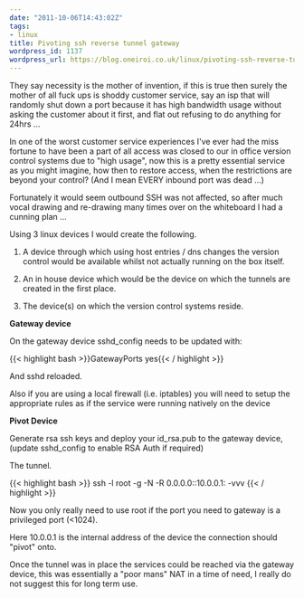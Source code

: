 ```yaml
---
date: "2011-10-06T14:43:02Z"
tags:
- linux
title: Pivoting ssh reverse tunnel gateway
wordpress_id: 1137
wordpress_url: https://blog.oneiroi.co.uk/linux/pivoting-ssh-reverse-tunnel-gateway
---
```

They say necessity is the mother of invention, if this is true then surely the mother of all fuck ups is shoddy customer service, say an isp that will randomly shut down a port because it has high bandwidth usage without asking the customer about it first, and flat out refusing to do anything for 24hrs ...

In one of the worst customer service experiences I've ever had the miss fortune to have been a part of all access was closed to our in office version control systems due to "high usage", now this is a pretty essential service as you might imagine, how then to restore access, when the restrictions are beyond your control? (And I mean EVERY inbound port was dead ...)

Fortunately it would seem outbound SSH was not affected, so after much vocal drawing and re-drawing many times over on the whiteboard I had a cunning plan ...

Using 3 linux devices I would create the following.

1. A device through which using host entries / dns changes the version control would be available whilst not actually running on the box itself.

2. An in house device which would be the device on which the tunnels are created in the first place.

3. The device(s) on which the version control systems reside.

<strong>Gateway device</strong>

On the gateway device sshd_config needs to be updated with:

{{< highlight bash >}}GatewayPorts yes{{< / highlight >}}

And sshd reloaded.

Also if you are using a local firewall (i.e. iptables) you will need to setup the appropriate rules as if the service were running natively on the device

<strong>Pivot Device</strong>

Generate rsa ssh keys and deploy your id_rsa.pub to the gateway device, (update sshd_config to enable RSA Auth if required)

The tunnel.

{{< highlight bash >}}
ssh <Gateway Device> -l root -g -N -R 0.0.0.0:<Service Port>:10.0.0.1:<Service Port>  -vvv
{{< / highlight >}}

Now you only really need to use root if the port you need to gateway is a  privileged port (<1024).

Here 10.0.0.1 is the internal address of the device the connection should "pivot" onto.

Once the tunnel was in place the services could be reached via the gateway device, this was essentially a "poor mans" NAT in a time of need, I really do not suggest this for long term use.


